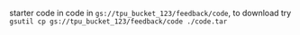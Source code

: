 starter code in code in `gs://tpu_bucket_123/feedback/code`,
to download try `gsutil cp gs://tpu_bucket_123/feedback/code ./code.tar`
